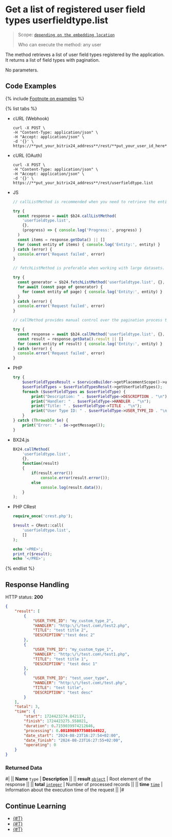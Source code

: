 # Get a list of registered user field types userfieldtype.list

> Scope: [`depending on the embedding location`](../../scopes/permissions.md)
>
> Who can execute the method: any user

The method retrieves a list of user field types registered by the application. It returns a list of field types with pagination.

No parameters.

## Code Examples

{% include [Footnote on examples](../../../_includes/examples.md) %}

{% list tabs %}

- cURL (Webhook)

    ```curl
    curl -X POST \
    -H "Content-Type: application/json" \
    -H "Accept: application/json" \
    -d '{}' \
    https://**put_your_bitrix24_address**/rest/**put_your_user_id_here**/**put_your_webhook_here**/userfieldtype.list
    ```

- cURL (OAuth)

    ```curl
    curl -X POST \
    -H "Content-Type: application/json" \
    -H "Accept: application/json" \
    -d '{}' \
    https://**put_your_bitrix24_address**/rest/userfieldtype.list
    ```

- JS

    ```js
    // callListMethod is recommended when you need to retrieve the entire set of list data and the volume of records is relatively small (up to about 1000 items). The method loads all data at once, which can lead to high memory load when working with large volumes.
    
    try {
      const response = await $b24.callListMethod(
        'userfieldtype.list',
        {},
        (progress) => { console.log('Progress:', progress) }
      )
      const items = response.getData() || []
      for (const entity of items) { console.log('Entity:', entity) }
    } catch (error) {
      console.error('Request failed', error)
    }
    
    // fetchListMethod is preferable when working with large datasets. The method implements iterative selection using a generator, allowing data to be processed in parts and efficiently using memory.
    
    try {
      const generator = $b24.fetchListMethod('userfieldtype.list', {}, 'ID')
      for await (const page of generator) {
        for (const entity of page) { console.log('Entity:', entity) }
      }
    } catch (error) {
      console.error('Request failed', error)
    }
    
    // callMethod provides manual control over the pagination process through the start parameter. It is suitable for scenarios where precise control over request batches is required. However, it may be less efficient compared to fetchListMethod when dealing with large volumes of data.
    
    try {
      const response = await $b24.callMethod('userfieldtype.list', {}, 0)
      const result = response.getData().result || []
      for (const entity of result) { console.log('Entity:', entity) }
    } catch (error) {
      console.error('Request failed', error)
    }
    ```

- PHP

    ```php        
    try {
        $userFieldTypesResult = $serviceBuilder->getPlacementScope()->userFieldType()->list();
        $userFieldTypes = $userFieldTypesResult->getUserFieldTypes();
        foreach ($userFieldTypes as $userFieldType) {
            print("Description: " . $userFieldType->DESCRIPTION . "\n");
            print("Handler: " . $userFieldType->HANDLER . "\n");
            print("Title: " . $userFieldType->TITLE . "\n");
            print("User Type ID: " . $userFieldType->USER_TYPE_ID . "\n");
        }
    } catch (Throwable $e) {
        print("Error: " . $e->getMessage());
    }
    ```

- BX24.js

    ```js
    BX24.callMethod(
        'userfieldtype.list',
        {},
        function(result)
        {
            if(result.error())
                console.error(result.error());
            else
                console.log(result.data());
        }
    );
    ```

- PHP CRest

    ```php
    require_once('crest.php');

    $result = CRest::call(
        'userfieldtype.list',
        []
    );

    echo '<PRE>';
    print_r($result);
    echo '</PRE>';
    ```

{% endlist %}

## Response Handling

HTTP status: **200**

```json
{
    "result": [
        {
            "USER_TYPE_ID": "my_custom_type_2",
            "HANDLER": "http:\/\/test.com\/test2.php",
            "TITLE": "test title 2",
            "DESCRIPTION":"test desc 2"
        },
        {
            "USER_TYPE_ID": "my_custom_type_1",
            "HANDLER": "http:\/\/test.com\/test1.php",
            "TITLE": "test title 1",
            "DESCRIPTION": "test desc 1"
        },
        {
            "USER_TYPE_ID": "test_user_type",
            "HANDLER": "http:\/\/test.com\/test.php",
            "TITLE": "test title",
            "DESCRIPTION": "test desc"
        }
    ],
    "total": 3,
    "time": {
        "start": 1724423274.842117,
        "finish": 1724423275.558021,
        "duration": 0.7159039974212646,
        "processing": 0.0018908977508544922,
        "date_start": "2024-08-23T16:27:54+02:00",
        "date_finish": "2024-08-23T16:27:55+02:00",
        "operating": 0
    }
}
```

### Returned Data

#|
|| **Name**
`type` | **Description** ||
|| **result**
[`object`](../../data-types.md) | Root element of the response ||
|| **total**
[`integer`](../../data-types.md) | Number of processed records ||
|| **time**
[`time`](../../data-types.md) | Information about the execution time of the request ||
|#

## Continue Learning

- [{#T}](./userfieldtype-add.md)
- [{#T}](./userfieldtype-update.md)
- [{#T}](./userfieldtype-delete.md)